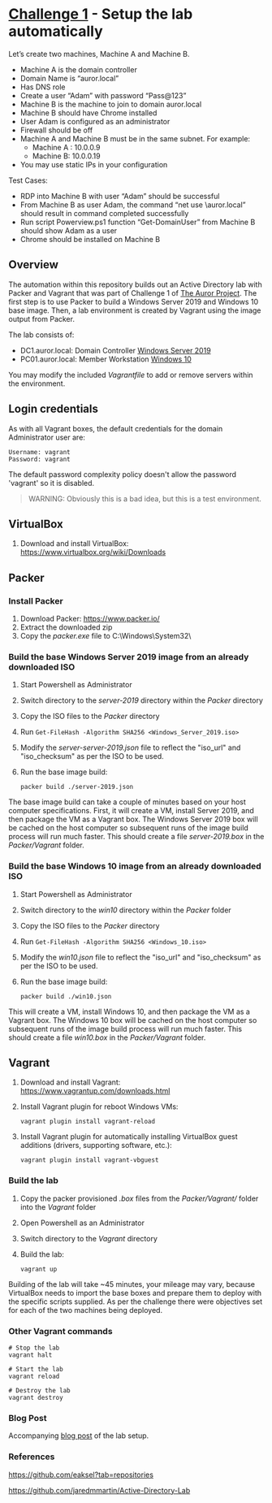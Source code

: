 # [Challenge 1](https://docs.google.com/document/d/1Zk_O_JpFQk5JQRGF9CAC0plml3ua3hCQ5VBDLxE2GQI/edit#) - Setup the lab automatically

Let’s create two machines, Machine A and Machine B.
- Machine A is the domain controller
- Domain Name is “auror.local”
- Has DNS role
- Create a user “Adam” with password “Pass@123”
- Machine B is the machine to join to domain auror.local
- Machine B should have Chrome installed
- User Adam is configured as an administrator
- Firewall should be off
- Machine A and Machine B must be in the same subnet. For example:
	- Machine A : 10.0.0.9
	- Machine B: 10.0.0.19
- You may use static IPs in your configuration

Test Cases:
- RDP into Machine B with user “Adam” should be successful
- From Machine B as user Adam, the command “net use \\auror.local” should result in
command completed successfully
- Run script Powerview.ps1 function “Get-DomainUser” from Machine B should show
Adam as a user
- Chrome should be installed on Machine B

## Overview

The automation within this repository builds out an Active Directory lab with Packer and Vagrant that was part of Challenge 1 of [The Auror Project](https://www.linkedin.com/feed/update/urn:li:activity:6919205808157155328/). The first step is to use Packer to build a Windows Server 2019 and Windows 10 base image. Then, a lab environment is created by Vagrant using the image output from Packer.


The lab consists of:
- DC1.auror.local: Domain Controller [Windows Server 2019](https://www.microsoft.com/en-us/evalcenter/evaluate-windows-server-2019)
- PC01.auror.local: Member Workstation [Windows 10](https://www.microsoft.com/en-us/evalcenter/evaluate-windows-10-enterprise)


You may modify the included *Vagrantfile* to add or remove servers within the environment.

## Login credentials

As with all Vagrant boxes, the default credentials for the domain Administrator user are:

```
Username: vagrant
Password: vagrant
```

The default password complexity policy doesn't allow the password 'vagrant' so it is disabled.

> WARNING: Obviously this is a bad idea, but this is a test environment.

## VirtualBox

1. Download and install VirtualBox: https://www.virtualbox.org/wiki/Downloads

## Packer

### Install Packer

1. Download Packer: https://www.packer.io/
2. Extract the downloaded zip
3. Copy the *packer.exe* file to C:\Windows\System32\


### Build the base Windows Server 2019 image from an already downloaded ISO

1. Start Powershell as Administrator
2. Switch directory to the *server-2019* directory within the *Packer* directory
3. Copy the ISO files to the *Packer* directory
4. Run ```Get-FileHash -Algorithm SHA256 <Windows_Server_2019.iso>```
5. Modify the *server-server-2019.json* file to reflect the "iso_url" and "iso_checksum" as per the ISO to be used.
6. Run the base image build:

    ```
    packer build ./server-2019.json
    ```

The base image build can take a couple of minutes based on your host computer specifications. First, it will create a VM, install Server 2019, and then package the VM as a Vagrant box. The Windows Server 2019 box will be cached on the host computer so subsequent runs of the image build process will run much faster. This should create a file *server-2019.box* in the *Packer/Vagrant* folder.


### Build the base Windows 10 image from an already downloaded ISO

1. Start Powershell as Administrator
2. Switch directory to the *win10* directory within the *Packer* folder
3. Copy the ISO files to the *Packer* directory
4. Run ```Get-FileHash -Algorithm SHA256 <Windows_10.iso>```
5. Modify the *win10.json* file to reflect the "iso_url" and "iso_checksum" as per the ISO to be used.
6. Run the base image build:

    ```
    packer build ./win10.json
    ```

This will create a VM, install Windows 10, and then package the VM as a Vagrant box. The Windows 10 box will be cached on the host computer so subsequent runs of the image build process will run much faster. This should create a file *win10.box* in the *Packer/Vagrant* folder.


## Vagrant

1. Download and install Vagrant: https://www.vagrantup.com/downloads.html
2. Install Vagrant plugin for reboot Windows VMs:

    ```
    vagrant plugin install vagrant-reload
    ```

3. Install Vagrant plugin for automatically installing VirtualBox guest additions (drivers, supporting software, etc.):

    ```
    vagrant plugin install vagrant-vbguest
    ```

### Build the lab

1. Copy the packer provisioned *.box* files from the *Packer/Vagrant/* folder into the *Vagrant* folder
2. Open Powershell as an Administrator
3. Switch directory to the *Vagrant* directory
4. Build the lab:

    ```
    vagrant up
    ```

Building of the lab will take ~45 minutes, your mileage may vary, because VirtualBox needs to import the base boxes and prepare them to deploy with the specific scripts supplied. As per the challenge there were objectives set for each of the two machines being deployed.


### Other Vagrant commands

```
# Stop the lab
vagrant halt

# Start the lab
vagrant reload

# Destroy the lab
vagrant destroy
```

### Blog Post

Accompanying [blog post](https://macrosec.tech/index.php/2022/04/26/the-auror-project-challenge-1/) of the lab setup.

### References
https://github.com/eaksel?tab=repositories

https://github.com/jaredmmartin/Active-Directory-Lab
